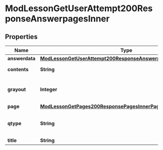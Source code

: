 

# ModLessonGetUserAttempt200ResponseAnswerpagesInner


## Properties

| Name | Type | Description | Notes |
|------------ | ------------- | ------------- | -------------|
|**answerdata** | [**ModLessonGetUserAttempt200ResponseAnswerpagesInnerAnswerdata**](ModLessonGetUserAttempt200ResponseAnswerpagesInnerAnswerdata.md) |  |  [optional] |
|**contents** | **String** | Page contents. |  [optional] |
|**grayout** | **Integer** | If is required to apply a grayout. |  [optional] |
|**page** | [**ModLessonGetPages200ResponsePagesInnerPage**](ModLessonGetPages200ResponsePagesInnerPage.md) |  |  [optional] |
|**qtype** | **String** | Identifies the page type of this page. |  [optional] |
|**title** | **String** | Page title. |  [optional] |



